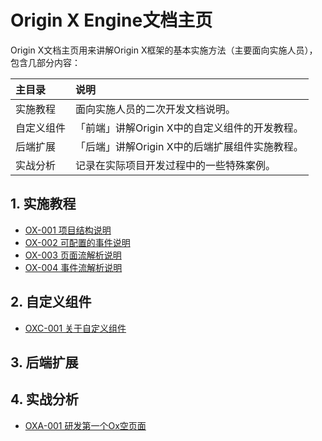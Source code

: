 # Origin X Engine文档主页

Origin X文档主页用来讲解Origin X框架的基本实施方法（主要面向实施人员），包含几部分内容：

| 主目录 | 说明 |
| :--- | :--- |
| 实施教程 | 面向实施人员的二次开发文档说明。 |
| 自定义组件 | 「前端」讲解Origin X中的自定义组件的开发教程。 |
| 后端扩展 | 「后端」讲解Origin X中的后端扩展组件实施教程。 |
| 实战分析 | 记录在实际项目开发过程中的一些特殊案例。 |

## 1. 实施教程

* [OX-001 项目结构说明](/origin-x-engine/1-oxshi-shi-jiao-cheng/ox-001-origin-x-uixiang-mu-jie-gou-shuo-ming.md)
* [OX-002 可配置的事件说明](/origin-x-engine/1-oxshi-shi-jiao-cheng/ox-002-origin-xzhong-ke-pei-zhi-de-shi-jian-shuo-ming.md)
* [OX-003 页面流解析说明](/origin-x-engine/1-oxshi-shi-jiao-cheng/ox-003-ye-mian-liu-jie-xi-shuo-ming.md)
* [OX-004 事件流解析说明](/origin-x-engine/1-oxshi-shi-jiao-cheng/ox-004-shi-jian-liu-jie-xi-shuo-ming.md)

## 2. 自定义组件

* [OXC-001 关于自定义组件](/origin-x-engine/2-oxzi-ding-yi-zu-jian/oxc-001-guan-yu-zi-ding-yi-zu-jian.html)

## 3. 后端扩展

## 4. 实战分析

* [OXA-001 研发第一个Ox空页面](/origin-x-engine/4-oxshi-zhan-fen-xi/oxa-001-kai-fa-di-yi-ge-ox-ye-mian.html)



